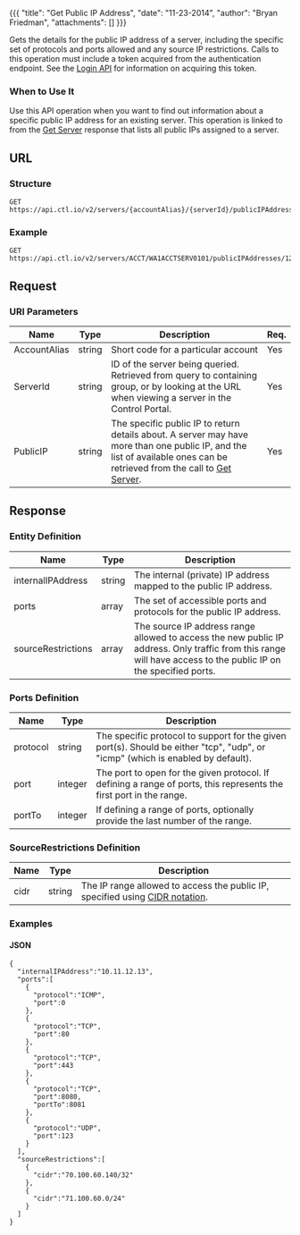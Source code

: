 {{{
  "title": "Get Public IP Address",
  "date": "11-23-2014",
  "author": "Bryan Friedman",
  "attachments": []
}}}

Gets the details for the public IP address of a server, including the specific set of protocols and ports allowed and any source IP restrictions. Calls to this operation must include a token acquired from the authentication endpoint. See the [Login API](../Authentication/login.md) for information on acquiring this token.

### When to Use It

Use this API operation when you want to find out information about a specific public IP address for an existing server. This operation is linked to from the [Get Server](../Servers/get-server.md) response that lists all public IPs assigned to a server.

## URL

### Structure

    GET https://api.ctl.io/v2/servers/{accountAlias}/{serverId}/publicIPAddresses/{publicIP}

### Example

    GET https://api.ctl.io/v2/servers/ACCT/WA1ACCTSERV0101/publicIPAddresses/12.34.56.78

## Request

### URI Parameters

| Name | Type | Description | Req. |
| --- | --- | --- | --- |
| AccountAlias | string | Short code for a particular account | Yes |
| ServerId | string | ID of the server being queried. Retrieved from query to containing group, or by looking at the URL when viewing a server in the Control Portal. | Yes |
| PublicIP | string | The specific public IP to return details about. A server may have more than one public IP, and the list of available ones can be retrieved from the call to [Get Server](../Servers/get-server.md). | Yes |

## Response

### Entity Definition

| Name | Type | Description |
| --- | --- | --- |
| internalIPAddress | string | The internal (private) IP address mapped to the public IP address. |
| ports | array | The set of accessible ports and protocols for the public IP address. |
| sourceRestrictions | array | The source IP address range allowed to access the new public IP address. Only traffic from this range will have access to the public IP on the specified ports. |

### Ports Definition

| Name | Type | Description |
| --- | --- | --- |
| protocol | string | The specific protocol to support for the given port(s). Should be either "tcp", "udp", or "icmp" (which is enabled by default). |
| port | integer | The port to open for the given protocol. If defining a range of ports, this represents the first port in the range. |
| portTo | integer | If defining a range of ports, optionally provide the last number of the range. |

### SourceRestrictions Definition

| Name | Type | Description |
| --- | --- | --- |
| cidr | string | The IP range allowed to access the public IP, specified using [CIDR notation](http://en.wikipedia.org/wiki/Classless_Inter-Domain_Routing). |

### Examples

#### JSON

    {
      "internalIPAddress":"10.11.12.13",
      "ports":[
        {
          "protocol":"ICMP",
          "port":0
        },
        {
          "protocol":"TCP",
          "port":80
        },
        {
          "protocol":"TCP",
          "port":443
        },
        {
          "protocol":"TCP",
          "port":8080,
          "portTo":8081
        },
        {
          "protocol":"UDP",
          "port":123
        }
      ],
      "sourceRestrictions":[
        {
          "cidr":"70.100.60.140/32"
        },
        {
          "cidr":"71.100.60.0/24"
        }
      ]
    }
